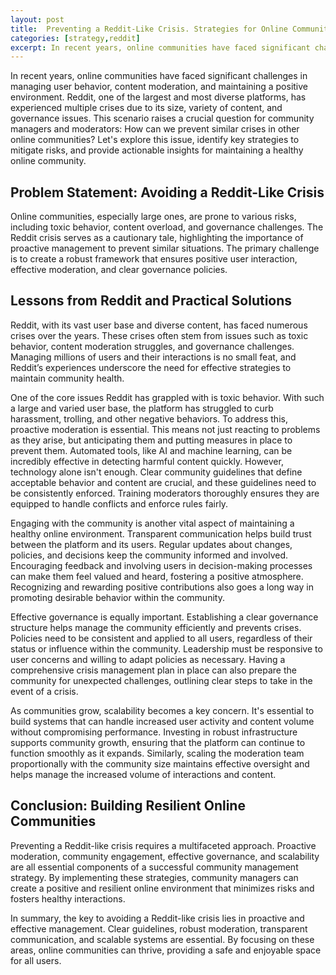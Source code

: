 ```yaml
---
layout: post
title:  Preventing a Reddit-Like Crisis. Strategies for Online Communities
categories: [strategy,reddit]
excerpt: In recent years, online communities have faced significant challenges in managing user behavior, content moderation, and maintaining a positive environment. Reddit, one of the largest and most diverse platforms, has experienced multiple crises due to its size, variety of content, and governance issues. This scenario raises a crucial question for community managers and moderators. How can we prevent similar crises in other online communities? Let's explore this issue, identify key strategies to mitigate risks, and provide actionable insights for maintaining a healthy online community.
---
```


In recent years, online communities have faced significant challenges in managing user behavior, content moderation, and maintaining a positive environment. Reddit, one of the largest and most diverse platforms, has experienced multiple crises due to its size, variety of content, and governance issues. This scenario raises a crucial question for community managers and moderators: How can we prevent similar crises in other online communities? Let's explore this issue, identify key strategies to mitigate risks, and provide actionable insights for maintaining a healthy online community.

## Problem Statement: Avoiding a Reddit-Like Crisis

Online communities, especially large ones, are prone to various risks, including toxic behavior, content overload, and governance challenges. The Reddit crisis serves as a cautionary tale, highlighting the importance of proactive management to prevent similar situations. The primary challenge is to create a robust framework that ensures positive user interaction, effective moderation, and clear governance policies.

## Lessons from Reddit and Practical Solutions

Reddit, with its vast user base and diverse content, has faced numerous crises over the years. These crises often stem from issues such as toxic behavior, content moderation struggles, and governance challenges. Managing millions of users and their interactions is no small feat, and Reddit’s experiences underscore the need for effective strategies to maintain community health.

One of the core issues Reddit has grappled with is toxic behavior. With such a large and varied user base, the platform has struggled to curb harassment, trolling, and other negative behaviors. To address this, proactive moderation is essential. This means not just reacting to problems as they arise, but anticipating them and putting measures in place to prevent them. Automated tools, like AI and machine learning, can be incredibly effective in detecting harmful content quickly. However, technology alone isn't enough. Clear community guidelines that define acceptable behavior and content are crucial, and these guidelines need to be consistently enforced. Training moderators thoroughly ensures they are equipped to handle conflicts and enforce rules fairly.

Engaging with the community is another vital aspect of maintaining a healthy online environment. Transparent communication helps build trust between the platform and its users. Regular updates about changes, policies, and decisions keep the community informed and involved. Encouraging feedback and involving users in decision-making processes can make them feel valued and heard, fostering a positive atmosphere. Recognizing and rewarding positive contributions also goes a long way in promoting desirable behavior within the community.

Effective governance is equally important. Establishing a clear governance structure helps manage the community efficiently and prevents crises. Policies need to be consistent and applied to all users, regardless of their status or influence within the community. Leadership must be responsive to user concerns and willing to adapt policies as necessary. Having a comprehensive crisis management plan in place can also prepare the community for unexpected challenges, outlining clear steps to take in the event of a crisis.

As communities grow, scalability becomes a key concern. It's essential to build systems that can handle increased user activity and content volume without compromising performance. Investing in robust infrastructure supports community growth, ensuring that the platform can continue to function smoothly as it expands. Similarly, scaling the moderation team proportionally with the community size maintains effective oversight and helps manage the increased volume of interactions and content.

## Conclusion: Building Resilient Online Communities

Preventing a Reddit-like crisis requires a multifaceted approach. Proactive moderation, community engagement, effective governance, and scalability are all essential components of a successful community management strategy. By implementing these strategies, community managers can create a positive and resilient online environment that minimizes risks and fosters healthy interactions.

In summary, the key to avoiding a Reddit-like crisis lies in proactive and effective management. Clear guidelines, robust moderation, transparent communication, and scalable systems are essential. By focusing on these areas, online communities can thrive, providing a safe and enjoyable space for all users.
